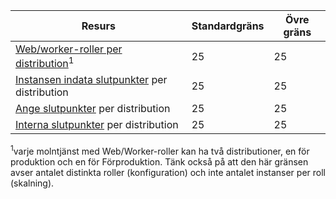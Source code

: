 | Resurs | Standardgräns | Övre gräns |
| --- | --- | --- |
| [Web/worker-roller per distribution](../articles/cloud-services/cloud-services-choose-me.md)<sup>1</sup> |25 |25 |
| [Instansen indata slutpunkter](http://msdn.microsoft.com/library/gg557552.aspx#InstanceInputEndpoint) per distribution |25 |25 |
| [Ange slutpunkter](http://msdn.microsoft.com/library/gg557552.aspx#InputEndpoint) per distribution |25 |25 |
| [Interna slutpunkter](http://msdn.microsoft.com/library/gg557552.aspx#InternalEndpoint) per distribution |25 |25 |

<sup>1</sup>varje molntjänst med Web/Worker-roller kan ha två distributioner, en för produktion och en för Förproduktion. Tänk också på att den här gränsen avser antalet distinkta roller (konfiguration) och inte antalet instanser per roll (skalning).

